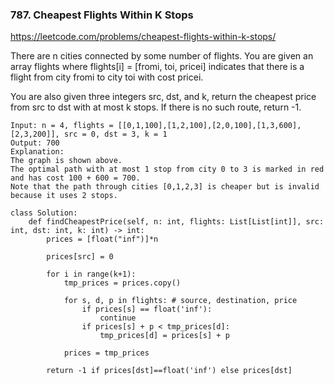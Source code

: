 ### 787. Cheapest Flights Within K Stops

https://leetcode.com/problems/cheapest-flights-within-k-stops/

There are n cities connected by some number of flights. You are given an array flights where flights[i] = [fromi, toi, pricei] indicates that there is a flight from city fromi to city toi with cost pricei.

You are also given three integers src, dst, and k, return the cheapest price from src to dst with at most k stops. If there is no such route, return -1.

```
Input: n = 4, flights = [[0,1,100],[1,2,100],[2,0,100],[1,3,600],[2,3,200]], src = 0, dst = 3, k = 1
Output: 700
Explanation:
The graph is shown above.
The optimal path with at most 1 stop from city 0 to 3 is marked in red and has cost 100 + 600 = 700.
Note that the path through cities [0,1,2,3] is cheaper but is invalid because it uses 2 stops.
```

```
class Solution:
    def findCheapestPrice(self, n: int, flights: List[List[int]], src: int, dst: int, k: int) -> int:
        prices = [float("inf")]*n
        
        prices[src] = 0
        
        for i in range(k+1):
            tmp_prices = prices.copy()
            
            for s, d, p in flights: # source, destination, price
                if prices[s] == float('inf'):
                    continue
                if prices[s] + p < tmp_prices[d]:
                    tmp_prices[d] = prices[s] + p
                    
            prices = tmp_prices
            
        return -1 if prices[dst]==float('inf') else prices[dst]
        
```                          

